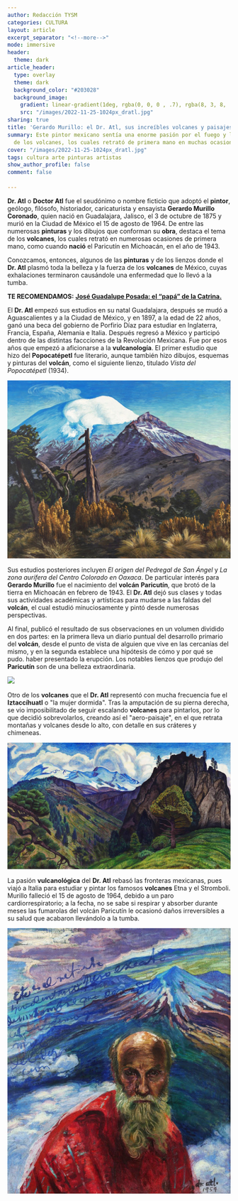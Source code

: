 ```yaml
---
author: Redacción TYSM
categories: CULTURA
layout: article
excerpt_separator: "<!--more-->"
mode: immersive
header:
  theme: dark
article_header:
  type: overlay
  theme: dark
  background_color: "#203028"
  background_image:
    gradient: linear-gradient(1deg, rgba(0, 0, 0 , .7), rgba(8, 3, 8, .9))
    src: "/images/2022-11-25-1024px_dratl.jpg"
sharing: true
title: 'Gerardo Murillo: el Dr. Atl, sus increíbles volcanes y paisajes'
summary: Este pintor mexicano sentía una enorme pasión por el fuego y los colores
  de los volcanes, los cuales retrató de primera mano en muchas ocasiones
cover: "/images/2022-11-25-1024px_dratl.jpg"
tags: cultura arte pinturas artistas
show_author_profile: false
comment: false

---
```

**Dr. Atl** o **Doctor Atl** fue el seudónimo o nombre ficticio que adoptó el **pintor**, geólogo, filósofo, historiador, caricaturista y ensayista **Gerardo Murillo Coronado**, quien nació en Guadalajara, Jalisco, el 3 de octubre de 1875 y murió en la Ciudad de México el 15 de agosto de 1964. De entre las numerosas **pinturas** y los dibujos que conforman su **obra**, destaca el tema de los **volcanes**, los cuales retrató en numerosas ocasiones de primera mano, como cuando **nació** el Paricutín en Michoacán, en el año de 1943.

Conozcamos, entonces, algunos de las **pinturas** y de los lienzos donde el **Dr. Atl** plasmó toda la belleza y la fuerza de los **volcanes** de México, cuyas exhalaciones terminaron causándole una enfermedad que lo llevó a la tumba.

**TE RECOMENDAMOS:** [**José Guadalupe Posada: el “papá” de la Catrina.**](https://blog.tonoysumariachi.com/cultura/2022/06/17/jose-guadalupe-posada-el-papa-de-la-catrina.html)

El **Dr. Atl** empezó sus estudios en su natal Guadalajara, después se mudó a Aguascalientes y a la Ciudad de México, y en 1897, a la edad de 22 años, ganó una beca del gobierno de Porfirio Díaz para estudiar en Inglaterra, Francia, España, Alemania e Italia. Después regresó a México y participó dentro de las distintas faccciones de la Revolución Mexicana. Fue por esos años que empezó a aficionarse a la **vulcanología**. El primer estudio que hizo del **Popocatépetl** fue literario, aunque también hizo dibujos, esquemas y pinturas del **volcán**, como el siguiente lienzo, titulado _Vista del Popocatépetl_ (1934).

![](/images/2022-11-25-dratl_popocatepetl1.jpeg)

Sus estudios posteriores incluyen _El origen del Pedregal de San Ángel_ y _La zona aurífera del Centro Colorado en Oaxaca_. De particular interés para **Gerardo Murillo** fue el nacimiento del **volcán** **Paricutín**, que brotó de la tierra en Michoacán en febrero de 1943. El **Dr. Atl** dejó sus clases y todas sus actividades académicas y artísticas para mudarse a las faldas del **volcán**, el cual estudió minuciosamente y pintó desde numerosas perspectivas.

Al final, publicó el resultado de sus observaciones en un volumen dividido en dos partes: en la primera lleva un diario puntual del desarrollo primario del **volcán**, desde el punto de vista de alguien que vive en las cercanías del mismo, y en la segunda establece una hipótesis de cómo y por qué se pudo. haber presentado la erupción. Los notables lienzos que produjo del **Paricutín** son de una belleza extraordinaria.

![](https://upload.wikimedia.org/wikipedia/commons/thumb/8/84/Dr._Atl%2C_Parucit%C3%ADn_%281946%29_1.jpg/1024px-Dr._Atl%2C_Parucit%C3%ADn_%281946%29_1.jpg)

Otro de los **volcanes** que el **Dr. Atl** representó con mucha frecuencia fue el **Iztaccíhuatl** o "la mujer dormida". Tras la amputación de su pierna derecha, se vio imposibilitado de seguir escalando **volcanes** para pintarlos, por lo que decidió sobrevolarlos, creando así el "aero-paisaje", en el que retrata montañas y volcanes desde lo alto, con detalle en sus cráteres y chimeneas.

![](/images/2022-11-25-dratl_izta.jpeg)

La pasión **vulcanológica** del **Dr. Atl** rebasó las fronteras mexicanas, pues viajó a Italia para estudiar y pintar los famosos **volcanes** Etna y el Stromboli. Murillo falleció el 15 de agosto de 1964, debido a un paro cardiorrespiratorio; a la fecha, no se sabe si respirar y absorber durante meses las fumarolas del volcán Paricutín le ocasionó daños irreversibles a su salud que acabaron llevándolo a la tumba.

![](/images/2022-11-25-dratl_autorretrato.jpeg)